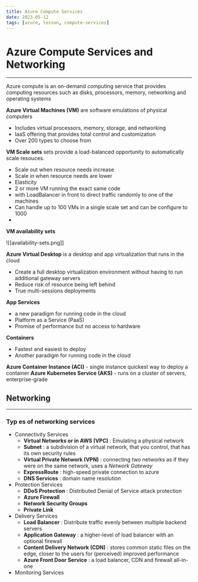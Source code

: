 ```yaml
---
title: Azure Compute Services
date: 2023-05-12
tags: [azure, lesson, compute-services]
---
```


# Azure Compute Services and Networking
---

Azure compute is an on-demand computing service that provides computing resources such as disks, processors, memory, networking and operating systems

**Azure Virtual Machines (VM)** are software emulations of physical computers

- Includes virtual processors, memory, storage, and networking
- IaaS offering that provides total control and customization
- Over 200 types to choose from

**VM Scale sets** sets provide a load-balanced opportunity to automatically scale resouces.

- Scale out when resource needs increase
- Scale in when resource needs are lower
- Elasticity
- 2 or more VM running the exact same code
- with LoadBalancer in front to direct traffic randomly to one of the machines
- Can handle up to 100 VMs in a single scale set and can be configure to 1000
- 

**VM availability sets**

![[availability-sets.png]]

**Azure Virtual Desktop** is a desktop and app virtualization that runs in the cloud

- Create a full desktop virtualization environment without having to run additional gateway servers
- Reduce risk of resource being left behind
- True multi-sessions deployments

**App Services** 

- a new paradigm for running code in the cloud
- Platform as a Service (PaaS)
- Promise of performance but no access to hardware

**Containers**

- Fastest and easiest to deploy
- Another paradigm for running code in the cloud

**Azure Container Instance (ACI)** - single instance quickest way to deploy a container
**Azure Kubernetes Service (AKS)** - runs on a cluster of servers, enterprise-grade


## Networking
---

### Typ es of networking services

- Connectivity Services
	- **Virtual Networks or in AWS (VPC)** : Emulating a physical network
	- **Subnet** : a subdivision of a virtual network, that you control, that has its own security rules
	- **Virtual Private Network (VPN)** : connecting two networks as if they were on the same network, uses a *Network Gateway*
	- **ExpressRoute** : high-speed private connection to azure
	- **DNS Services** : domain name resolution
- Protection Services 
	- **DDoS Protection** : Distributed Denial of Service attack protection
	- **Azure Firewall**
	- **Network Security Groups**
	- **Private Link**
- Delivery Services
	- **Load Balancer** : Distribute traffic evenly between multiple backend servers
	- **Application Gateway** : a higher-level of load balancer with an optional firewall
	- **Content Delivery Network (CDN)** : stores common static files on the edge, closer to the users for (perceived) improved performance
	- **Azure Front Door Service** : a load balancer, CDN and firewall all-in-one
- Monitoring Services


